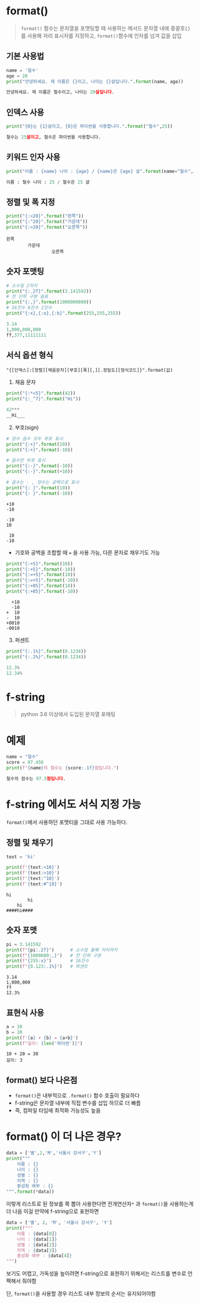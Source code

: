 # format()
> `format()` 함수는 문자열을 포맷팅할 때 사용하는 메서드
> 문자열 내에 중괄호`{}` 를 사용해 자리 표시자를 지정하고, `format()`함수에 인자를 넘겨 값을 삽입

## 기본 사용법
```python
name = '철수'
age = 20
print("안녕하세요. 제 이름은 {}이고, 나이는 {}살입니다.".format(name, age))

안녕하세요. 제 이름은 철수이고, 나이는 20살입니다.
```


## 인덱스 사용
```python
print("{0}는 {1}살이고, {0}은 파이썬을 사용합니다.".format("철수",25))

철수는 25살이고, 철수은 파이썬을 사용합니다.
```

## 키워드 인자 사용
```python
print("이름 : {name} 나이 : {age} / {name}은 {age} 살".format(name="철수",age=25))

이름 : 철수 나이 : 25 / 철수은 25 살
```

## 정렬 및 폭 지정
```python
print("{:<20}".format("왼쪽"))
print("{:^20}".format("가운데"))
print("{:>20}".format("오른쪽"))
```
```
왼쪽
        가운데
                 오른쪽
```

## 숫자 포맷팅
```python
# 소수점 2자리
print("{:.2f}".format(3.141592))
# 천 단위 구분 쉼표
print("{:,}".format(1000000000))
# 16진수 8진수 2진수
print("{:x},{:o},{:b}".format(255,255,255))

3.14
1,000,000,000
ff,377,11111111
```

## 서식 옵션 형식
```
"{[인덱스]:[정렬][채움문자][부호][폭][,][.정밀도][형식코드]}".format(값)
```

1. 채움 문자
```python
print("{:*<5}".format(42))
print("{:_^7}".format("Hi"))

42***
__Hi___
```

2. 부호(sign)
```python
# 양수 음수 모두 부호 표시
print("{:+}".format(10))
print("{:+}".format(-10))

# 음수만 부호 표시
print("{:-}".format(-10))
print("{:-}".format(+10))

# 음수는 - , 양수는 공백으로 표시
print("{: }".format(10))
print("{: }".format(-10))
```

```
+10
-10

-10
10

 10
-10
```

- 기호와 공백을 조합할 때  `=` 을 사용 가능, 다른 문자로 채우기도 가능
```python
print("{:+5}".format(10))
print("{:+5}".format(-10))
print("{:=+5}".format(10))
print("{:=+5}".format(-10))
print("{:+05}".format(10))
print("{:+05}".format(-10))
```

```
  +10
  -10
+  10
-  10
+0010
-0010
```


3. 퍼센트
```python
print("{:.1%}".format(0.1234))
print("{:.2%}".format(0.1234))

12.3%
12.34%
```


# f-string
> python 3.6 이상에서 도입된 문자열 포매팅


# 예제
```python
name = "철수"
score = 97.456
print(f"{name}의 점수는 {score:.1f}점입니다.")

철수의 점수는 97.5점입니다.
```

# f-string 에서도 서식 지정 가능
`format()`에서 사용하던 포맷티을 그대로 사용 가능하다.

## 정렬 및 채우기
```python
text = 'hi'

print(f'{text:<10}')
print(f'{text:>10}')
print(f'{text:^10}')
print(f'{text:#^10}')
```

```
hi        
        hi
    hi
####hi####
```

## 숫자 포맷
```python
pi = 3.141592
print(f"{pi:.2f}")      # 소수점 둘째 자리까지
print(f"{1000000:,}")   # 천 단위 구분
print(f"{255:x}")       # 16진수
print(f"{0.123:.1%}")   # 퍼센트
```

```
3.14
1,000,000
ff
12.3%
```

## 표현식 사용
```python
a = 10
b = 20
print(f'{a} + {b} = {a+b}')
print(f"길이: {len('파이썬')}")
```

```
10 + 20 = 30
길이: 3
```

## format() 보다 나은점

- `format()`은 내부적으로 `.format()` 함수 호출이 필요하다
- f-string은 문자열 내부에 직접 변수를 삽입 하므로 더 빠름
- 즉, 컴파일 타임에 최적화 가능성도 높음

# format() 이 더 나은 경우?
```python
data = ['별',2,'M','서울시 강서구','Y']
print("""
    이름 : {}
    나이 : {}
    성별 : {}
    지역 : {}
    중성화 여부 : {}
""".format(*data))
```

이렇게 리스트로 된 정보를 쭉 뽑아 사용한다면 전개연산자`*` 과 `format()`을 사용하는게 더 나음
이걸 만약에 f-string으로 표현하면
```python
data = ['별', 2, 'M', '서울시 강서구', 'Y']
print(f"""
    이름 : {data[0]}
    나이 : {data[1]}
    성별 : {data[2]}
    지역 : {data[3]}
    중성화 여부 : {data[4]}
""")
```
보기도 어렵고, 가독성을 높이려면 f-string으로 표현하기 위해서는 리스트를 변수로 언팩해서 줘야함

단, `format()`을 사용할 경우 리스트 내부 정보의 순서는 유지되어야함


